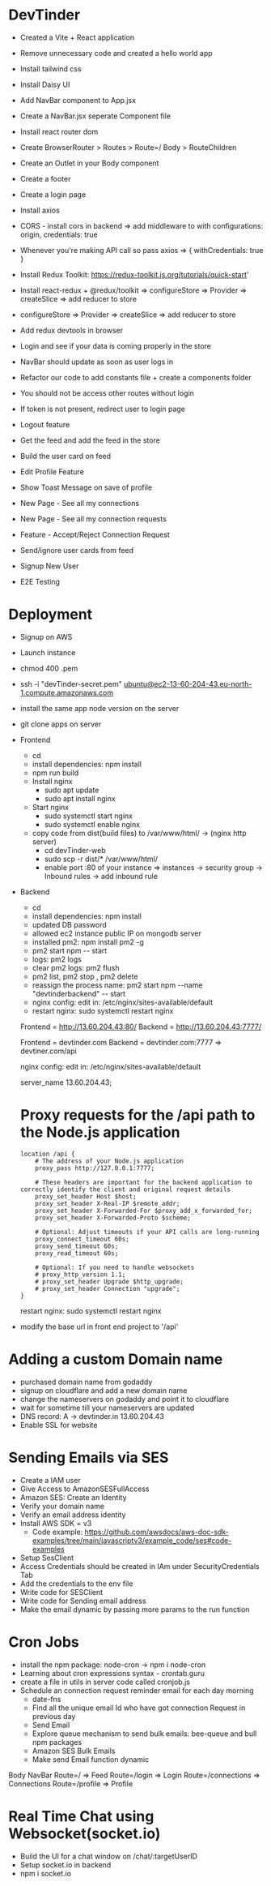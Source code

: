 # DevTinder

- Created a Vite + React application
- Remove unnecessary code and created a hello world app
- Install tailwind css
- Install Daisy UI
- Add NavBar component to App.jsx
- Create a NavBar.jsx seperate Component file
- Install react router dom
- Create BrowserRouter > Routes > Route=/ Body > RouteChildren
- Create an Outlet in your Body component
- Create a footer
- Create a login page

- Install axios
- CORS - install cors in backend => add middleware to with configurations: origin, credentials: true
- Whenever you're making API call so pass axios => { withCredentials: true }

- Install Redux Toolkit: https://redux-toolkit.js.org/tutorials/quick-start'
- Install react-redux + @redux/toolkit => configureStore => Provider => createSlice => add reducer to store
- configureStore => Provider => createSlice => add reducer to store
- Add redux devtools in browser
- Login and see if your data is coming properly in the store
- NavBar should update as soon as user logs in
- Refactor our code to add constants file + create a components folder
- You should not be access other routes without login
- If token is not present, redirect user to login page
- Logout feature
- Get the feed and add the feed in the store
- Build the user card on feed
- Edit Profile Feature
- Show Toast Message on save of profile
- New Page - See all my connections
- New Page - See all my connection requests
- Feature - Accept/Reject Connection Request
- Send/ignore user cards from feed
- Signup New User
- E2E Testing

# Deployment

- Signup on AWS
- Launch instance
- chmod 400 <secret>.pem
- ssh -i "devTinder-secret.pem" ubuntu@ec2-13-60-204-43.eu-north-1.compute.amazonaws.com
- install the same app node version on the server
- git clone apps on server
- Frontend

  - cd <project folder>
  - install dependencies: npm install
  - npm run build
  - Install nginx
    - sudo apt update
    - sudo apt install nginx
  - Start nginx
    - sudo systemctl start nginx
    - sudo systemctl enable nginx
  - copy code from dist(build files) to /var/www/html/ -> (nginx http server)
    - cd devTinder-web
    - sudo scp -r dist/\* /var/www/html/
    - enable port :80 of your instance => instances -> security group -> Inbound rules -> add inbound rule

- Backend

  - cd <project folder>
  - install dependencies: npm install
  - updated DB password
  - allowed ec2 instance public IP on mongodb server
  - installed pm2: npm install pm2 -g
  - pm2 start npm -- start
  - logs: pm2 logs
  - clear pm2 logs: pm2 flush <process-name>
  - pm2 list, pm2 stop <process-name>, pm2 delete <process-name>
  - reassign the process name: pm2 start npm --name "devtinderbackend" -- start
  - nginx config: edit in: /etc/nginx/sites-available/default
  - restart nginx: sudo systemctl restart nginx

  Frontend = http://13.60.204.43:80/
  Backend = http://13.60.204.43:7777/

  Frontend = devtinder.com
  Backend = devtinder.com:7777 => devtiner.com/api

  nginx config: edit in: /etc/nginx/sites-available/default

  server_name 13.60.204.43;

  # Proxy requests for the /api path to the Node.js application

      location /api {
          # The address of your Node.js application
          proxy_pass http://127.0.0.1:7777;

          # These headers are important for the backend application to correctly identify the client and original request details
          proxy_set_header Host $host;
          proxy_set_header X-Real-IP $remote_addr;
          proxy_set_header X-Forwarded-For $proxy_add_x_forwarded_for;
          proxy_set_header X-Forwarded-Proto $scheme;

          # Optional: Adjust timeouts if your API calls are long-running
          proxy_connect_timeout 60s;
          proxy_send_timeout 60s;
          proxy_read_timeout 60s;

          # Optional: If you need to handle websockets
          # proxy_http_version 1.1;
          # proxy_set_header Upgrade $http_upgrade;
          # proxy_set_header Connection "upgrade";
      }

  restart nginx: sudo systemctl restart nginx

- modify the base url in front end project to '/api'

# Adding a custom Domain name

- purchased domain name from godaddy
- signup on cloudflare and add a new domain name
- change the nameservers on godaddy and point it to cloudflare
- wait for sometime till your nameservers are updated
- DNS record: A -> devtinder.in 13.60.204.43
- Enable SSL for website

# Sending Emails via SES

- Create a IAM user
- Give Access to AmazonSESFullAccess
- Amazon SES: Create an Identity
- Verify your domain name
- Verify an email address identity
- Install AWS SDK = v3
  - Code example: https://github.com/awsdocs/aws-doc-sdk-examples/tree/main/javascriptv3/example_code/ses#code-examples
- Setup SesClient
- Access Credentials should be created in IAm under SecurityCredentials Tab
- Add the credentials to the env file
- Write code for SESClient
- Write code for Sending email address
- Make the email dynamic by passing more params to the run function

# Cron Jobs

- install the npm package: node-cron -> npm i node-cron
- Learning about cron expressions syntax - crontab.guru
- create a file in utils in server code called cronjob.js
- Schedule an connection request reminder email for each day morning
  - date-fns
  - Find all the unique email Id who have got connection Request in previous day
  - Send Email
  - Explore queue mechanism to send bulk emails: bee-queue and bull npm packages
  - Amazon SES Bulk Emails
  - Make send Email function dynamic

Body
NavBar
Route=/ => Feed
Route=/login => Login
Route=/connections => Connections
Route=/profile => Profile

# Real Time Chat using Websocket(socket.io)

- Build the UI for a chat window on /chat/:targetUserID
- Setup socket.io in backend
- npm i socket.io
